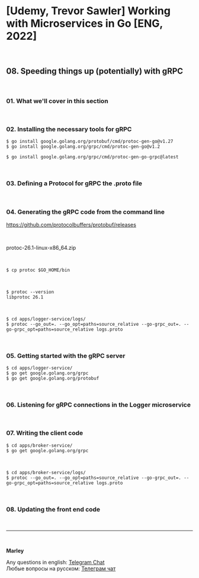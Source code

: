 # [Udemy, Trevor Sawler] Working with Microservices in Go [ENG, 2022]

<br/>

## 08. Speeding things up (potentially) with gRPC

<br/>

### 01. What we'll cover in this section

<br/>

### 02. Installing the necessary tools for gRPC

```
$ go install google.golang.org/protobuf/cmd/protoc-gen-go@v1.27
$ go install google.golang.org/grpc/cmd/protoc-gen-go@v1.2
```

```
$ go install google.golang.org/grpc/cmd/protoc-gen-go-grpc@latest
```

<br/>

### 03. Defining a Protocol for gRPC the .proto file

<br/>

### 04. Generating the gRPC code from the command line

https://github.com/protocolbuffers/protobuf/releases

<br/>

protoc-26.1-linux-x86_64.zip

<br/>

```
$ cp protoc $GO_HOME/bin
```

<br/>

```
$ protoc --version
libprotoc 26.1
```

<br/>

```
$ cd apps/logger-service/logs/
$ protoc --go_out=. --go_opt=paths=source_relative --go-grpc_out=. --go-grpc_opt=paths=source_relative logs.proto
```

<br/>

### 05. Getting started with the gRPC server

```
$ cd apps/logger-service/
$ go get google.golang.org/grpc
$ go get google.golang.org/protobuf
```

<br/>

### 06. Listening for gRPC connections in the Logger microservice

<br/>

### 07. Writing the client code

```
$ cd apps/broker-service/
$ go get google.golang.org/grpc
```

<br/>

```
$ cd apps/broker-service/logs/
$ protoc --go_out=. --go_opt=paths=source_relative --go-grpc_out=. --go-grpc_opt=paths=source_relative logs.proto
```

<br/>

### 08. Updating the front end code

<br/>

---

<br/>

**Marley**

Any questions in english: <a href="https://jsdev.org/chat/">Telegram Chat</a>  
Любые вопросы на русском: <a href="https://jsdev.ru/chat/">Телеграм чат</a>
